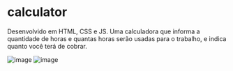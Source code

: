 # calculator
Desenvolvido em HTML, CSS e JS. Uma calculadora que informa a quantidade de horas e quantas horas serão usadas para o trabalho,
e indica quanto você terá de cobrar.

![image](https://user-images.githubusercontent.com/69531157/142504992-1925c2ed-8096-46fb-a22f-4133f782a159.png)
![image](https://user-images.githubusercontent.com/69531157/142505122-1325baac-58aa-4b01-bbe0-3e7ed9e1cd7e.png)



